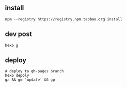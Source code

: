 ## install

```shell
npm --registry https://registry.npm.taobao.org install
```

## dev post 

```shell
hexo g
```

## deploy

```shell
# deploy to gh-pages branch
hexo depoly
ga && gm 'update' && gp
```
